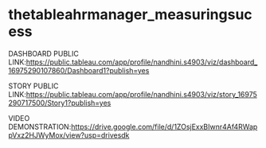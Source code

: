 # thetableahrmanager_measuringsucess
DASHBOARD PUBLIC LINK:https://public.tableau.com/app/profile/nandhini.s4903/viz/dashboard_16975290107860/Dashboard1?publish=yes



STORY PUBLIC LINK:https://public.tableau.com/app/profile/nandhini.s4903/viz/story_16975290717500/Story1?publish=yes



VIDEO DEMONSTRATION:https://drive.google.com/file/d/1ZOsjExxBIwnr4Af4RWappVxz2HJWyMox/view?usp=drivesdk
